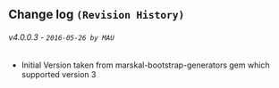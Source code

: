 ## Change log `(Revision History)`

###### v4.0.0.3 - `2016-05-26 by MAU`
* Initial Version taken from  marskal-bootstrap-generators gem which supported version 3

    
